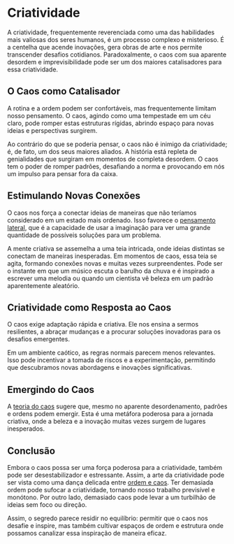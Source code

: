 # Criatividade

A criatividade, frequentemente reverenciada como uma das habilidades mais valiosas dos seres humanos, é um processo complexo e misterioso. É a centelha que acende inovações, gera obras de arte e nos permite transcender desafios cotidianos. Paradoxalmente, o caos com sua aparente desordem e imprevisibilidade pode ser um dos maiores catalisadores para essa criatividade.

## O Caos como Catalisador

A rotina e a ordem podem ser confortáveis, mas frequentemente limitam nosso pensamento. O caos, agindo como uma tempestade em um céu claro, pode romper estas estruturas rígidas, abrindo espaço para novas ideias e perspectivas surgirem.

Ao contrário do que se poderia pensar, o caos não é inimigo da criatividade; é, de fato, um dos seus maiores aliados. A história está repleta de genialidades que surgiram em momentos de completa desordem. O caos tem o poder de romper padrões, desafiando a norma e provocando em nós um impulso para pensar fora da caixa.

## Estimulando Novas Conexões

O caos nos força a conectar ideias de maneiras que não teríamos considerado em um estado mais ordenado. Isso favorece o [pensamento lateral](https://en.wikipedia.org/wiki/Lateral_thinking), que é a capacidade de usar a imaginação para ver uma grande quantidade de possíveis soluções para um problema.

A mente criativa se assemelha a uma teia intricada, onde ideias distintas se conectam de maneiras inesperadas. Em momentos de caos, essa teia se agita, formando conexões novas e muitas vezes surpreendentes. Pode ser o instante em que um músico escuta o barulho da chuva e é inspirado a escrever uma melodia ou quando um cientista vê beleza em um padrão aparentemente aleatório.

## Criatividade como Resposta ao Caos

O caos exige adaptação rápida e criativa. Ele nos ensina a sermos resilientes, a abraçar mudanças e a procurar soluções inovadoras para os desafios emergentes.

Em um ambiente caótico, as regras normais parecem menos relevantes. Isso pode incentivar a tomada de riscos e a experimentação, permitindo que descubramos novas abordagens e inovações significativas.

## Emergindo do Caos

A [teoria do caos](https://en.wikipedia.org/wiki/Chaos_theory) sugere que, mesmo no aparente desordenamento, padrões e ordens podem emergir. Esta é uma metáfora poderosa para a jornada criativa, onde a beleza e a inovação muitas vezes surgem de lugares inesperados.

## Conclusão

Embora o caos possa ser uma força poderosa para a criatividade, também pode ser desestabilizador e estressante. Assim, a arte da criatividade pode ser vista como uma dança delicada entre [ordem e caos](https://en.wikipedia.org/wiki/Edge_of_chaos). Ter demasiada ordem pode sufocar a criatividade, tornando nosso trabalho previsível e monótono. Por outro lado, demasiado caos pode levar a um turbilhão de ideias sem foco ou direção.

Assim, o segredo parece residir no equilíbrio: permitir que o caos nos desafie e inspire, mas também cultivar espaços de ordem e estrutura onde possamos canalizar essa inspiração de maneira eficaz.

